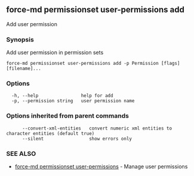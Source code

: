 ## force-md permissionset user-permissions add

Add user permission

### Synopsis

Add user permission in permission sets

```
force-md permissionset user-permissions add -p Permission [flags] [filename]...
```

### Options

```
  -h, --help                help for add
  -p, --permission string   user permission name
```

### Options inherited from parent commands

```
      --convert-xml-entities   convert numeric xml entities to character entities (default true)
      --silent                 show errors only
```

### SEE ALSO

* [force-md permissionset user-permissions](force-md_permissionset_user-permissions.md)	 - Manage user permissions

